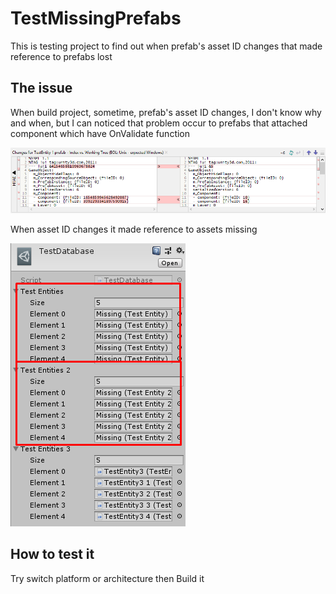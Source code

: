 # TestMissingPrefabs

This is testing project to find out when prefab's asset ID changes that made reference to prefabs lost

## The issue

When build project, sometime, prefab's asset ID changes, I don't know why and when, but I can noticed that problem occur to prefabs that attached component which have OnValidate function

![](images/001.png)

When asset ID changes it made reference to assets missing

![](images/002.png)

## How to test it

Try switch platform or architecture then Build it